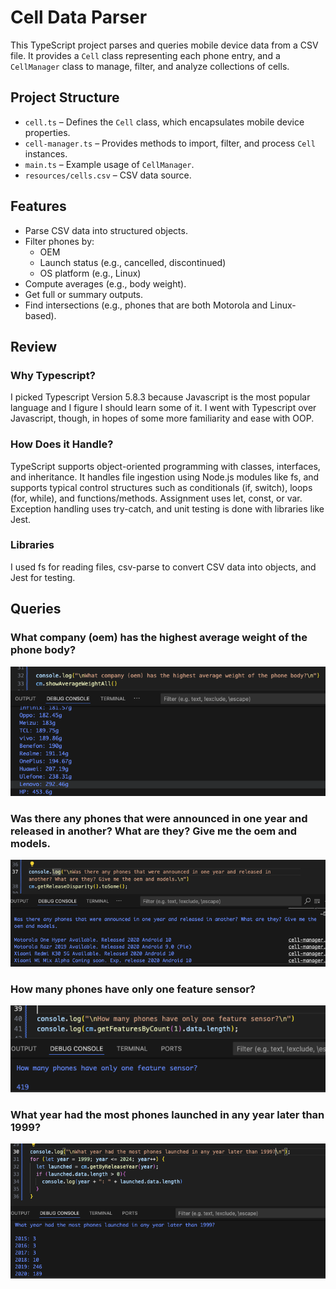 # Cell Data Parser

This TypeScript project parses and queries mobile device data from a CSV file. It provides a `Cell` class representing each phone entry, and a `CellManager` class to manage, filter, and analyze collections of cells.

## Project Structure

- `cell.ts` – Defines the `Cell` class, which encapsulates mobile device properties.
- `cell-manager.ts` – Provides methods to import, filter, and process `Cell` instances.
- `main.ts` – Example usage of `CellManager`.
- `resources/cells.csv` – CSV data source.

## Features

- Parse CSV data into structured objects.
- Filter phones by:
  - OEM
  - Launch status (e.g., cancelled, discontinued)
  - OS platform (e.g., Linux)
- Compute averages (e.g., body weight).
- Get full or summary outputs.
- Find intersections (e.g., phones that are both Motorola and Linux-based).

## Review
### Why Typescript?
I picked Typescript Version 5.8.3 because Javascript is the most popular language and I figure I should learn some of it. I went with Typescript over Javascript, though, in hopes of some more familiarity and ease with OOP.

### How Does it Handle?
TypeScript supports object-oriented programming with classes, interfaces, and inheritance. It handles file ingestion using Node.js modules like fs, and supports typical control structures such as conditionals (if, switch), loops (for, while), and functions/methods. Assignment uses let, const, or var. Exception handling uses try-catch, and unit testing is done with libraries like Jest. 

### Libraries
I used fs for reading files, csv-parse to convert CSV data into objects, and Jest for testing.

## Queries
### What company (oem) has the highest average weight of the phone body?
  ![alt text](images/AverageWeight.png)
### Was there any phones that were announced in one year and released in another? What are they? Give me the oem and models.
  ![alt text](images/ReleaseDisparity.png)
### How many phones have only one feature sensor?
  ![alt text](images/FeatureCount.png)
### What year had the most phones launched in any year later than 1999? 
![alt text](images/LaunchedAnyYear.png)